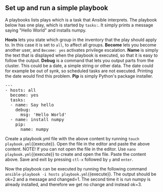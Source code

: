 ## Set up and run a simple playbook

A playbooks lists plays which is a task that Ansible interprets. The playbook below has one play, which is started by `tasks:`. It simply prints a message saying "Hello World" and installs numpy.

__Hosts__ lets you state which group in the inventory that the play should apply to. In this case it is set to `all`, to affect all groups. __Become__ lets you become another user, and `Become: yes` activates privilege escalation.
__Name__ is simply the text that is displayed when the playbook is executed, so that it is easy to follow the output.
__Debug__ is a command that lets you output parts from the cluster. This could be a date, a simple string or other data. The date could for example be out of synk, so scheduled tasks are not executed. Printing the date would find this problem. __Pip__ is simply Python's package installer.

<pre class="file"
 data-filename="./playbook.yml"
  data-target="replace">
---
- hosts: all
  become: yes
  tasks:
  - name: Say hello
    debug:
      msg: 'Hello World'
  - name: install numpy
    pip:
      name: numpy
</pre>

Create a playbook.yml file with the above content by running `touch playbook.yml`{{execute}}. Open the file in the editor and paste the above content. NOTE! If you can not open the file in the editor. Use `nano playbook.yml`{{execute}} to create and open the file. Paste the content above. Save and exit by pressing `ctl-x` followed by `y` and `enter`.

Now the playbook can be executed by running the following command `ansible-playbook -i hosts playbook.yml`{{execute}}. The output should be ok=2 and a message and changed=1. The second time it is run numpy is already installed, and therefore we get no change and instead ok=3.
